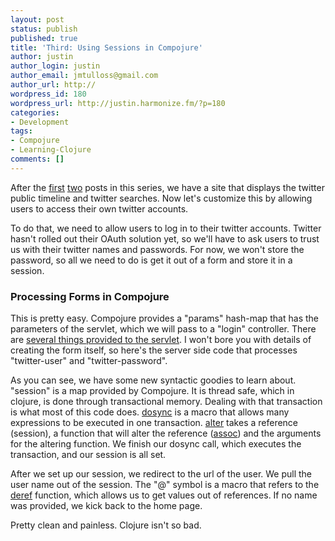 ```yaml
---
layout: post
status: publish
published: true
title: 'Third: Using Sessions in Compojure'
author: justin
author_login: justin
author_email: jmtulloss@gmail.com
author_url: http://
wordpress_id: 180
wordpress_url: http://justin.harmonize.fm/?p=180
categories:
- Development
tags:
- Compojure
- Learning-Clojure
comments: []
---
```

After the <a href="http://justin.harmonize.fm/index.php/2009/03/first-stab-at-learning-clojure/">first</a> <a href="http://justin.harmonize.fm/index.php/2009/03/second-templates-http-and-json-parsing-in-clojure/">two</a> posts in this series, we have a site that displays the twitter public timeline and twitter searches. Now let's customize this by allowing users to access their own twitter accounts.

To do that, we need to allow users to log in to their twitter accounts. Twitter hasn't rolled out their OAuth solution yet, so we'll have to ask users to trust us with their twitter names and passwords. For now, we won't store the password, so all we need to do is get it out of a form and store it in a session.

<h3>Processing Forms in Compojure</h3>
This is pretty easy. Compojure provides a "params" hash-map that has the parameters of the servlet, which we will pass to a "login" controller. There are <a href="http://en.wikibooks.org/wiki/Compojure/Core_Libraries#Servlet_Bindings">several things provided to the servlet</a>. I won't bore you with details of creating the form itself, so here's the server side code that processes "twitter-user" and "twitter-password". 

<script src="http://gist.github.com/77913.js"></script>

As you can see, we have some new syntactic goodies to learn about. "session" is a map provided by Compojure. It is thread safe, which in clojure, is done through transactional memory. Dealing with that transaction is what most of this code does. <a href="http://clojure.org/api#dosync">dosync</a> is a macro that allows many expressions to be executed in one transaction. <a href="http://clojure.org/api#alter">alter</a> takes a reference (session), a function that will alter the reference (<a href="http://clojure.org/api#assoc">assoc</a>) and the arguments for the altering function. We finish our dosync call, which executes the transaction, and our session is all set.

After we set up our session, we redirect to the url of the user. We pull the user name out of the session. The "@" symbol is a macro that refers to the <a href="http://clojure.org/api#assoc">deref</a> function, which allows us to get values out of references. If no name was provided, we kick back to the home page.

Pretty clean and painless. Clojure isn't so bad.
